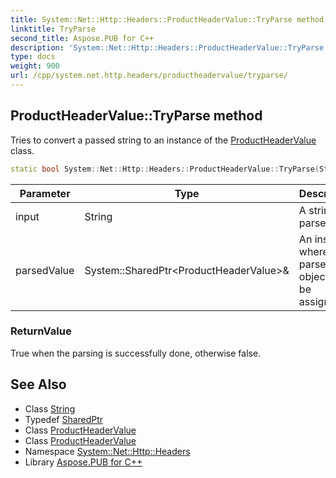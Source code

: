 ```yaml
---
title: System::Net::Http::Headers::ProductHeaderValue::TryParse method
linktitle: TryParse
second_title: Aspose.PUB for C++
description: 'System::Net::Http::Headers::ProductHeaderValue::TryParse method. Tries to convert a passed string to an instance of the ProductHeaderValue class in C++.'
type: docs
weight: 900
url: /cpp/system.net.http.headers/productheadervalue/tryparse/
---
```

## ProductHeaderValue::TryParse method


Tries to convert a passed string to an instance of the [ProductHeaderValue](../) class.

```cpp
static bool System::Net::Http::Headers::ProductHeaderValue::TryParse(String input, System::SharedPtr<ProductHeaderValue> &parsedValue)
```


| Parameter | Type | Description |
| --- | --- | --- |
| input | String | A string to parse. |
| parsedValue | System::SharedPtr\<ProductHeaderValue\>\& | An instance where a parsed object will be assigned. |

### ReturnValue

True when the parsing is successfully done, otherwise false.

## See Also

* Class [String](../../../system/string/)
* Typedef [SharedPtr](../../../system/sharedptr/)
* Class [ProductHeaderValue](../)
* Class [ProductHeaderValue](../)
* Namespace [System::Net::Http::Headers](../../)
* Library [Aspose.PUB for C++](../../../)
